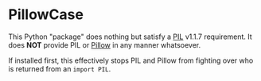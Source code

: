 # PillowCase

This Python "package" does nothing but satisfy a [PIL][PIL] v1.1.7 requirement. It does **NOT** provide PIL or [Pillow][Pillow] in any manner whatsoever.

If installed first, this effectively stops PIL and Pillow from fighting over who is returned from an `import PIL`.

[PIL]: http://www.pythonware.com/products/pil/
[Pillow]: http://python-imaging.github.io/
